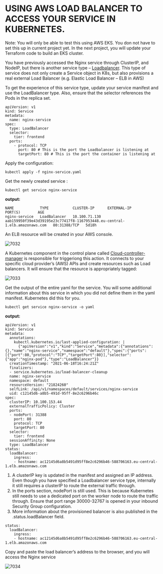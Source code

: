 # USING AWS LOAD BALANCER TO ACCESS YOUR SERVICE IN KUBERNETES.

Note: You will only be able to test this using AWS EKS. You don not have to set this up in current project yet. In the next project,
you will update your Terraform code to build an EKS cluster.

You have previously accessed the Nginx service through ClusterIP, and NodeIP, but there is another service type – 
[Loadbalancer](https://kubernetes.io/docs/concepts/services-networking/service/#loadbalancer). This type of service does not only 
create a Service object in K8s, but also provisions a real external Load Balancer (e.g. Elastic Load Balancer – ELB in AWS)

To get the experience of this service type, update your service manifest and use the LoadBalancer type. Also, ensure that the
selector references the Pods in the replica set.


```
apiVersion: v1
kind: Service
metadata:
  name: nginx-service
spec:
  type: LoadBalancer
  selector:
    tier: frontend
  ports:
    - protocol: TCP
      port: 80 # This is the port the Loadbalancer is listening at
      targetPort: 80 # This is the port the container is listening at
```


Apply the configuration:

```
kubectl apply -f nginx-service.yaml
```

Get the newly created service :

```
kubectl get service nginx-service
```

**output:**

```
NAME            TYPE           CLUSTER-IP      EXTERNAL-IP                                                                  PORT(S)        AGE
nginx-service   LoadBalancer   10.100.71.130   aab159950f39e43d39195e23c77417f8-1167953448.eu-central-1.elb.amazonaws.com   80:31388/TCP   5d18h
```

An ELB resource will be created in your AWS console.

![7032](https://user-images.githubusercontent.com/85270361/210242066-ee1a2942-bb6b-4347-93c5-b93255968b6a.PNG)


A Kubernetes component in the control plane called 
[Cloud-controller-manager](https://kubernetes.io/docs/concepts/architecture/cloud-controller/) is responsible for triggeriong 
this action. It connects to your specific cloud provider’s (AWS) APIs and create resources such as Load balancers. It will ensure that
the resource is appropriately tagged:


![7033](https://user-images.githubusercontent.com/85270361/210242334-a11b5ae5-4379-4bcc-9b99-560bc0847813.PNG)


Get the output of the entire yaml for the service. You will some additional information about this service in which you did not
define them in the yaml manifest. Kubernetes did this for you.

```
kubectl get service nginx-service -o yaml
```

**output:**

```
apiVersion: v1
kind: Service
metadata:
  annotations:
    kubectl.kubernetes.io/last-applied-configuration: |
      {"apiVersion":"v1","kind":"Service","metadata":{"annotations":{},"name":"nginx-service","namespace":"default"},"spec":{"ports":[{"port":80,"protocol":"TCP","targetPort":80}],"selector":{"app":"nginx-pod"},"type":"LoadBalancer"}}
  creationTimestamp: "2021-06-18T16:24:21Z"
  finalizers:
  - service.kubernetes.io/load-balancer-cleanup
  name: nginx-service
  namespace: default
  resourceVersion: "21824260"
  selfLink: /api/v1/namespaces/default/services/nginx-service
  uid: c12145d6-a8b5-491d-95ff-8e2c6296b46c
spec:
  clusterIP: 10.100.153.44
  externalTrafficPolicy: Cluster
  ports:
  - nodePort: 31388
    port: 80
    protocol: TCP
    targetPort: 80
  selector:
    tier: frontend
  sessionAffinity: None
  type: LoadBalancer
status:
  loadBalancer:
    ingress:
    - hostname: ac12145d6a8b5491d95ff8e2c6296b46-588706163.eu-central-1.elb.amazonaws.com
```


1. A clusterIP key is updated in the manifest and assigned an IP address. Even though you have specified a Loadbalancer service type, 
internally it still requires a clusterIP to route the external traffic through.
2. In the ports section, nodePort is still used. This is because Kubernetes still needs to use a dedicated port on the worker node to 
route the traffic through. Ensure that port range 30000-32767 is opened in your inbound Security Group configuration.
3. More information about the provisioned balancer is also published in the .status.loadBalancer field.

```
status:
  loadBalancer:
    ingress:
    - hostname: ac12145d6a8b5491d95ff8e2c6296b46-588706163.eu-central-1.elb.amazonaws.com
```

Copy and paste the load balancer’s address to the browser, and you will access the Nginx service


![7034](https://user-images.githubusercontent.com/85270361/210242850-fb18e207-7dd5-4435-b0b1-d0eb2e527861.PNG)